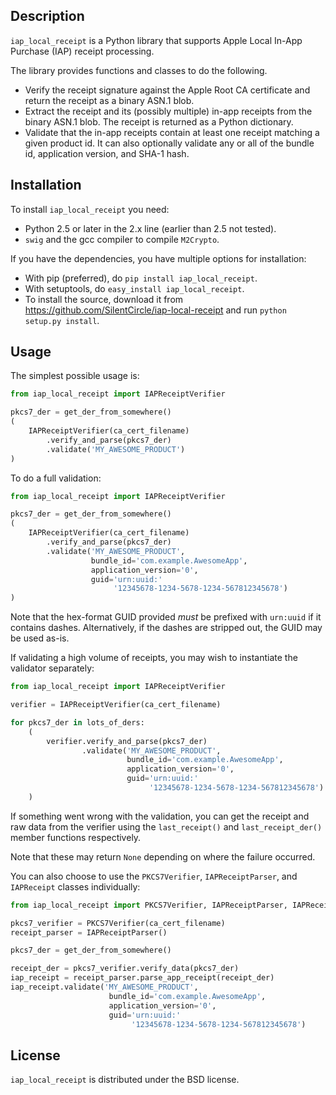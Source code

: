 ## Description


`iap_local_receipt` is a Python library that supports Apple Local In-App Purchase
(IAP) receipt processing.

The library provides functions and classes to do the following.

* Verify the receipt signature against the Apple Root CA certificate and return the receipt as a binary ASN.1 blob.
* Extract the receipt and its (possibly multiple) in-app receipts from the binary ASN.1 blob.
  The receipt is returned as a Python dictionary.
* Validate that the in-app receipts contain at least one receipt matching a given product id.
  It can also optionally validate any or all of the bundle id, application version, and SHA-1 hash.

## Installation

To install `iap_local_receipt` you need:

* Python 2.5 or later in the 2.x line (earlier than 2.5 not tested).
* `swig` and the gcc compiler to compile `M2Crypto`.

If you have the dependencies, you have multiple options for installation:

* With pip (preferred), do `pip install iap_local_receipt`.
* With setuptools, do `easy_install iap_local_receipt`.
* To install the source, download it from
    https://github.com/SilentCircle/iap-local-receipt
  and run `python setup.py install`.

## Usage

The simplest possible usage is:

```python
from iap_local_receipt import IAPReceiptVerifier

pkcs7_der = get_der_from_somewhere()
(
    IAPReceiptVerifier(ca_cert_filename)
        .verify_and_parse(pkcs7_der)
        .validate('MY_AWESOME_PRODUCT')
)
```

To do a full validation:

```python
from iap_local_receipt import IAPReceiptVerifier

pkcs7_der = get_der_from_somewhere()
(
    IAPReceiptVerifier(ca_cert_filename)
        .verify_and_parse(pkcs7_der)
        .validate('MY_AWESOME_PRODUCT',
                  bundle_id='com.example.AwesomeApp',
                  application_version='0',
                  guid='urn:uuid:'
                       '12345678-1234-5678-1234-567812345678')
)
```

Note that the hex-format GUID provided _must_ be prefixed with `urn:uuid` if it contains dashes.
Alternatively, if the dashes are stripped out, the GUID may be used as-is.

If validating a high volume of receipts, you may wish to instantiate the validator separately:

```python
from iap_local_receipt import IAPReceiptVerifier

verifier = IAPReceiptVerifier(ca_cert_filename)

for pkcs7_der in lots_of_ders:
    (
        verifier.verify_and_parse(pkcs7_der)
                .validate('MY_AWESOME_PRODUCT',
                          bundle_id='com.example.AwesomeApp',
                          application_version='0',
                          guid='urn:uuid:'
                               '12345678-1234-5678-1234-567812345678')
    )
```

If something went wrong with the validation, you can get the receipt and raw data from the verifier using the `last_receipt()` and `last_receipt_der()` member functions respectively.

Note that these may return `None` depending on where the failure occurred.

You can also choose to use the `PKCS7Verifier`, `IAPReceiptParser`, and `IAPReceipt` classes individually:

```python
from iap_local_receipt import PKCS7Verifier, IAPReceiptParser, IAPReceipt

pkcs7_verifier = PKCS7Verifier(ca_cert_filename)
receipt_parser = IAPReceiptParser()

pkcs7_der = get_der_from_somewhere()

receipt_der = pkcs7_verifier.verify_data(pkcs7_der)
iap_receipt = receipt_parser.parse_app_receipt(receipt_der)
iap_receipt.validate('MY_AWESOME_PRODUCT',
                      bundle_id='com.example.AwesomeApp',
                      application_version='0',
                      guid='urn:uuid:'
                           '12345678-1234-5678-1234-567812345678')
```

## License

`iap_local_receipt` is distributed under the BSD license.
